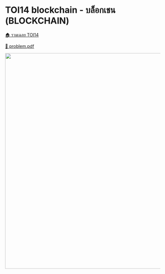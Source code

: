 <!-- @codegen_problem begin -->
# TOI14 blockchain - บล็อกเชน (BLOCKCHAIN)

[🏠 รวมเฉลย TOI14](../)

[💎 problem.pdf](./toi14_blockchain.pdf)

<img width="700" src="https://github.com/krist7599555/toi/assets/19445033/80c80822-7583-4bcd-a705-dae3eacdee85" />
<!-- @codegen_problem end -->
